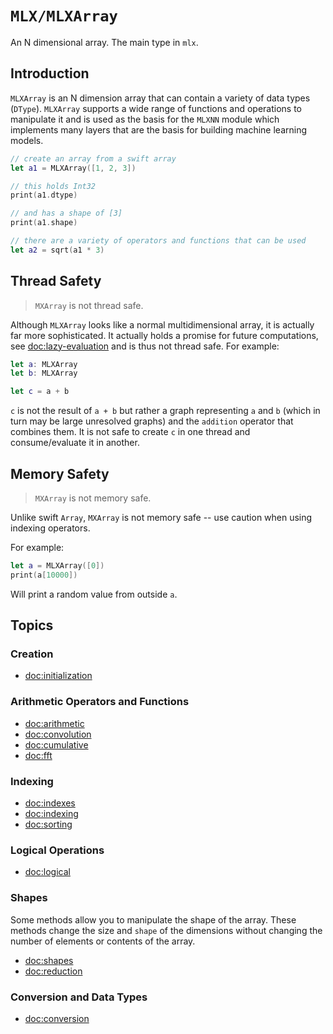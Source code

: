 # ``MLX/MLXArray``

An N dimensional array.  The main type in `mlx`.

## Introduction

`MLXArray` is an N dimension array that can contain a variety of data types (``DType``).
`MLXArray` supports a wide range of functions and operations to manipulate it and
is used as the basis for the `MLXNN` module which implements many layers that
are the basis for building machine learning models.

```swift
// create an array from a swift array
let a1 = MLXArray([1, 2, 3])

// this holds Int32
print(a1.dtype)

// and has a shape of [3]
print(a1.shape)

// there are a variety of operators and functions that can be used
let a2 = sqrt(a1 * 3)
```

## Thread Safety

> `MXArray` is not thread safe.

Although `MLXArray` looks like a normal multidimensional array, it is actually far more
sophisticated.  It actually holds a promise for future computations, see <doc:lazy-evaluation>
and is thus not thread safe.  For example:

```swift
let a: MLXArray
let b: MLXArray

let c = a + b
```

`c` is not the result of `a + b` but rather a graph representing `a` and `b` (which in turn
may be large unresolved graphs) and the `addition` operator that combines them.  It is not safe
to create `c` in one thread and consume/evaluate it in another.

## Memory Safety

> `MXArray` is not memory safe.

Unlike swift `Array`, `MXArray` is not memory safe -- use caution when using
indexing operators.

For example:

```swift
let a = MLXArray([0])
print(a[10000])
```

Will print a random value from outside `a`.

## Topics

### Creation

- <doc:initialization>

### Arithmetic Operators and Functions

- <doc:arithmetic>
- <doc:convolution>
- <doc:cumulative>
- <doc:fft>

### Indexing

- <doc:indexes>
- <doc:indexing>
- <doc:sorting>

### Logical Operations

- <doc:logical>

### Shapes

Some methods allow you to manipulate the shape of the array.  These methods change the size
and ``shape`` of the dimensions without changing the number of elements or contents of the array.

- <doc:shapes>
- <doc:reduction>

### Conversion and Data Types

- <doc:conversion>
